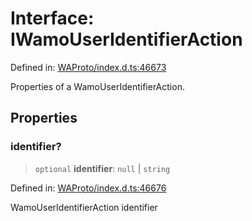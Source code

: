 # Interface: IWamoUserIdentifierAction

Defined in: [WAProto/index.d.ts:46673](https://github.com/Fokusdotid/Baileys/blob/a954da2ee3c892812cf9528a5a214092693c872f/WAProto/index.d.ts#L46673)

Properties of a WamoUserIdentifierAction.

## Properties

### identifier?

> `optional` **identifier**: `null` \| `string`

Defined in: [WAProto/index.d.ts:46676](https://github.com/Fokusdotid/Baileys/blob/a954da2ee3c892812cf9528a5a214092693c872f/WAProto/index.d.ts#L46676)

WamoUserIdentifierAction identifier
